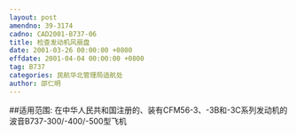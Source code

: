 ```yaml
---
layout: post
amendno: 39-3174
cadno: CAD2001-B737-06
title: 检查发动机风扇盘
date: 2001-03-26 00:00:00 +0800
effdate: 2001-04-04 00:00:00 +0800
tag: B737
categories: 民航华北管理局适航处
author: 邵仁明
---
```


##适用范围:
在中华人民共和国注册的、装有CFM56-3、-3B和-3C系列发动机的波音B737-300/-400/-500型飞机

